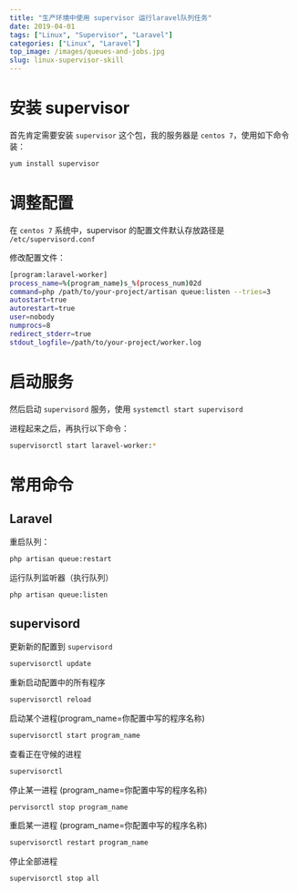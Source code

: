```yaml
---
title: "生产环境中使用 supervisor 运行laravel队列任务"
date: 2019-04-01
tags: ["Linux", "Supervisor", "Laravel"]
categories: ["Linux", "Laravel"]
top_image: /images/queues-and-jobs.jpg
slug: linux-supervisor-skill
---
```


# 安装 supervisor
首先肯定需要安装 `supervisor` 这个包，我的服务器是 `centos 7`，使用如下命令装：
```bash
yum install supervisor
```
<!-- more -->
# 调整配置
在 `centos 7` 系统中，supervisor 的配置文件默认存放路径是 `/etc/supervisord.conf` 

修改配置文件：
```bash
[program:laravel-worker]
process_name=%(program_name)s_%(process_num)02d
command=php /path/to/your-project/artisan queue:listen --tries=3
autostart=true
autorestart=true
user=nobody
numprocs=8
redirect_stderr=true
stdout_logfile=/path/to/your-project/worker.log
```

# 启动服务
然后启动 `supervisord` 服务，使用 `systemctl start supervisord`

进程起来之后，再执行以下命令：
```bash
supervisorctl start laravel-worker:*
```


# 常用命令

## Laravel
重启队列：
```bash
php artisan queue:restart
```

运行队列监听器（执行队列）
```bash
php artisan queue:listen
```

## supervisord
更新新的配置到 `supervisord`
```bash
supervisorctl update
```

重新启动配置中的所有程序
```bash
supervisorctl reload
```
启动某个进程(program_name=你配置中写的程序名称)
```bash
supervisorctl start program_name
```

查看正在守候的进程
```bash
supervisorctl
```

停止某一进程 (program_name=你配置中写的程序名称)
```bash
pervisorctl stop program_name
```

重启某一进程 (program_name=你配置中写的程序名称)
```bash
supervisorctl restart program_name
```

停止全部进程
```bash
supervisorctl stop all
```

